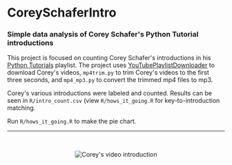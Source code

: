 # CoreySchaferIntro
### Simple data analysis of Corey Schafer's Python Tutorial introductions

This project is focused on counting Corey Schafer's introductions in his <a href="https://www.youtube.com/playlist?list=PL-osiE80TeTt2d9bfVyTiXJA-UTHn6WwU">Python Tutorials</a> playlist. The project uses <a href="https://github.com/15minutOdmora/YouTubePlaylistDownloader">YouTubePlaylistDownloader</a> to download Corey's videos, ```mp4trim.py``` to trim Corey's videos to the first three seconds, and ```mp4_mp3.py``` to convert the trimmed mp4 files to mp3.

Corey's various introductions were labeled and counted. Results can be seen in ```R/intro_count.csv``` (view ```R/hows_it_going.R``` for key-to-introduction matching.

Run ```R/hows_it_going.R``` to make the pie chart.
<hr>
<br>
<p align = 'center'>
<img src=https://i.imgur.com/ZbCQp20.png alt="Corey's video introduction"><br>
</p>
